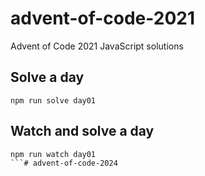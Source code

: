 # advent-of-code-2021
Advent of Code 2021 JavaScript solutions

## Solve a day
```console
npm run solve day01
```

## Watch and solve a day
```console
npm run watch day01
```# advent-of-code-2024
